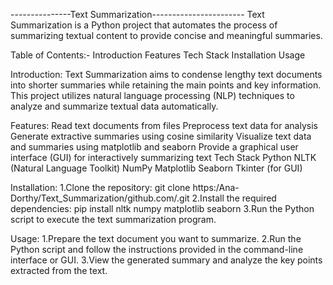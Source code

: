 ---------------Text Summarization-----------------------
Text Summarization is a Python project that automates the process of summarizing textual content to provide concise and meaningful summaries.

Table of Contents:-
Introduction
Features
Tech Stack
Installation
Usage

Introduction:
Text Summarization aims to condense lengthy text documents into shorter summaries while retaining the main points and key information. This project utilizes natural language processing (NLP) techniques to analyze and summarize textual data automatically.

Features:
Read text documents from files
Preprocess text data for analysis
Generate extractive summaries using cosine similarity
Visualize text data and summaries using matplotlib and seaborn
Provide a graphical user interface (GUI) for interactively summarizing text
Tech Stack
Python
NLTK (Natural Language Toolkit)
NumPy
Matplotlib
Seaborn
Tkinter (for GUI)

Installation:
1.Clone the repository:
git clone https:/Ana-Dorthy/Text_Summarization/github.com/.git
2.Install the required dependencies:
pip install nltk numpy matplotlib seaborn
3.Run the Python script to execute the text summarization program.

Usage:
1.Prepare the text document you want to summarize.
2.Run the Python script and follow the instructions provided in the command-line interface or GUI.
3.View the generated summary and analyze the key points extracted from the text.

